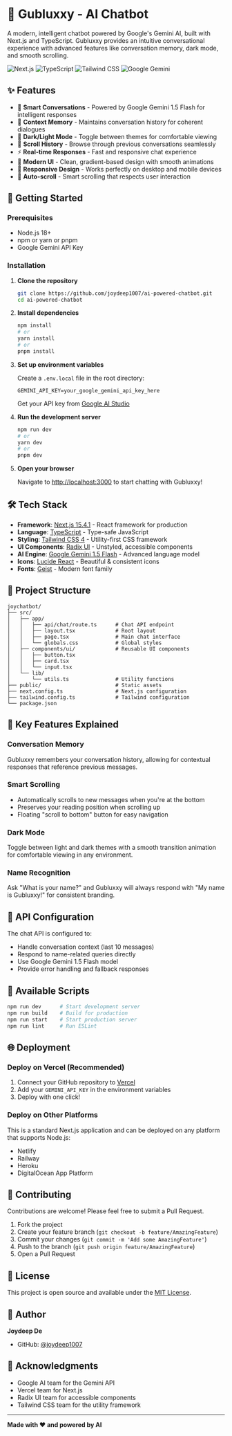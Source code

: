 # 🤖 Gubluxxy - AI Chatbot

A modern, intelligent chatbot powered by Google's Gemini AI, built with Next.js and TypeScript. Gubluxxy provides an intuitive conversational experience with advanced features like conversation memory, dark mode, and smooth scrolling.

![Next.js](https://img.shields.io/badge/Next.js-15.4.1-black)
![TypeScript](https://img.shields.io/badge/TypeScript-5-blue)
![Tailwind CSS](https://img.shields.io/badge/Tailwind_CSS-4-38B2AC)
![Google Gemini](https://img.shields.io/badge/Google_Gemini-AI-4285F4)

## ✨ Features

- 🎯 **Smart Conversations** - Powered by Google Gemini 1.5 Flash for intelligent responses
- 🧠 **Context Memory** - Maintains conversation history for coherent dialogues
- 🌙 **Dark/Light Mode** - Toggle between themes for comfortable viewing
- 📜 **Scroll History** - Browse through previous conversations seamlessly
- ⚡ **Real-time Responses** - Fast and responsive chat experience
- 🎨 **Modern UI** - Clean, gradient-based design with smooth animations
- 📱 **Responsive Design** - Works perfectly on desktop and mobile devices
- 🔄 **Auto-scroll** - Smart scrolling that respects user interaction

## 🚀 Getting Started

### Prerequisites

- Node.js 18+ 
- npm or yarn or pnpm
- Google Gemini API Key

### Installation

1. **Clone the repository**
   ```bash
   git clone https://github.com/joydeep1007/ai-powered-chatbot.git
   cd ai-powered-chatbot
   ```

2. **Install dependencies**
   ```bash
   npm install
   # or
   yarn install
   # or
   pnpm install
   ```

3. **Set up environment variables**
   
   Create a `.env.local` file in the root directory:
   ```env
   GEMINI_API_KEY=your_google_gemini_api_key_here
   ```

   Get your API key from [Google AI Studio](https://makersuite.google.com/app/apikey)

4. **Run the development server**
   ```bash
   npm run dev
   # or
   yarn dev
   # or
   pnpm dev
   ```

5. **Open your browser**
   
   Navigate to [http://localhost:3000](http://localhost:3000) to start chatting with Gubluxxy!

## 🛠️ Tech Stack

- **Framework**: [Next.js 15.4.1](https://nextjs.org/) - React framework for production
- **Language**: [TypeScript](https://www.typescriptlang.org/) - Type-safe JavaScript
- **Styling**: [Tailwind CSS 4](https://tailwindcss.com/) - Utility-first CSS framework
- **UI Components**: [Radix UI](https://www.radix-ui.com/) - Unstyled, accessible components
- **AI Engine**: [Google Gemini 1.5 Flash](https://ai.google.dev/) - Advanced language model
- **Icons**: [Lucide React](https://lucide.dev/) - Beautiful & consistent icons
- **Fonts**: [Geist](https://vercel.com/font) - Modern font family

## 📁 Project Structure

```
joychatbot/
├── src/
│   ├── app/
│   │   ├── api/chat/route.ts      # Chat API endpoint
│   │   ├── layout.tsx             # Root layout
│   │   ├── page.tsx               # Main chat interface
│   │   └── globals.css            # Global styles
│   ├── components/ui/             # Reusable UI components
│   │   ├── button.tsx
│   │   ├── card.tsx
│   │   └── input.tsx
│   └── lib/
│       └── utils.ts               # Utility functions
├── public/                        # Static assets
├── next.config.ts                 # Next.js configuration
├── tailwind.config.ts             # Tailwind configuration
└── package.json
```

## 🎯 Key Features Explained

### Conversation Memory
Gubluxxy remembers your conversation history, allowing for contextual responses that reference previous messages.

### Smart Scrolling
- Automatically scrolls to new messages when you're at the bottom
- Preserves your reading position when scrolling up
- Floating "scroll to bottom" button for easy navigation

### Dark Mode
Toggle between light and dark themes with a smooth transition animation for comfortable viewing in any environment.

### Name Recognition
Ask "What is your name?" and Gubluxxy will always respond with "My name is Gubluxxy!" for consistent branding.

## 🔧 API Configuration

The chat API is configured to:
- Handle conversation context (last 10 messages)
- Respond to name-related queries directly
- Use Google Gemini 1.5 Flash model
- Provide error handling and fallback responses

## 📝 Available Scripts

```bash
npm run dev      # Start development server
npm run build    # Build for production
npm run start    # Start production server
npm run lint     # Run ESLint
```

## 🌐 Deployment

### Deploy on Vercel (Recommended)

1. Connect your GitHub repository to [Vercel](https://vercel.com)
2. Add your `GEMINI_API_KEY` in the environment variables
3. Deploy with one click!

### Deploy on Other Platforms

This is a standard Next.js application and can be deployed on any platform that supports Node.js:
- Netlify
- Railway
- Heroku
- DigitalOcean App Platform

## 🤝 Contributing

Contributions are welcome! Please feel free to submit a Pull Request.

1. Fork the project
2. Create your feature branch (`git checkout -b feature/AmazingFeature`)
3. Commit your changes (`git commit -m 'Add some AmazingFeature'`)
4. Push to the branch (`git push origin feature/AmazingFeature`)
5. Open a Pull Request

## 📄 License

This project is open source and available under the [MIT License](LICENSE).

## 👤 Author

**Joydeep De**
- GitHub: [@joydeep1007](https://github.com/joydeep1007)

## 🙏 Acknowledgments

- Google AI team for the Gemini API
- Vercel team for Next.js
- Radix UI team for accessible components
- Tailwind CSS team for the utility framework

---

**Made with ❤️ and powered by AI**
